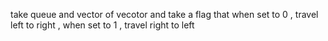 take queue and vector of vecotor and take a flag that when set to 0 , travel left to right , when set to 1 , travel right to left 
